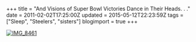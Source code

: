 +++
title = "And Visions of Super Bowl Victories Dance in Their Heads. . ."
date = 2011-02-02T17:25:00Z
updated = 2015-05-12T22:23:59Z
tags = ["Sleep", "Steelers", "sisters"]
blogimport = true 
+++

[![IMG_8461](https://latc.s3.amazonaws.com/wp-content/uploads/2011/02/IMG_8461.jpg "IMG_8461")](https://latc.s3.amazonaws.com/wp-content/uploads/2011/02/IMG_8461.jpg)
